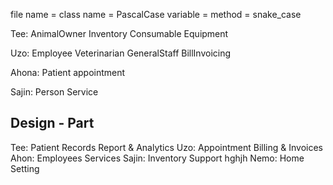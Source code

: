 file name = class name =  PascalCase
variable = method = snake_case

Tee: 
   AnimalOwner
   Inventory
   Consumable
   Equipment
    
Uzo:
    Employee
    Veterinarian
    GeneralStaff
    BillInvoicing

Ahona:
     Patient
     appointment

Sajin:
     Person
     Service
     
Design - Part
---------------
Tee:
     Patient Records
     Report & Analytics
Uzo:
     Appointment
     Billing & Invoices
Ahon:
     Employees
     Services
Sajin:
     Inventory
     Support
     hghjh
Nemo:
     Home
     Setting
    
    
